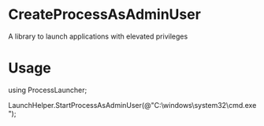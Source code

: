 # CreateProcessAsAdminUser
A library to launch applications with elevated privileges

# Usage
using ProcessLauncher;


LaunchHelper.StartProcessAsAdminUser(@"C:\windows\system32\cmd.exe");

